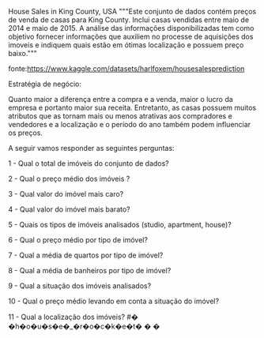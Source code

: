 House Sales in King County, USA
"""Este conjunto de dados contém preços de venda de casas para King County. Inclui casas vendidas entre maio de 2014 e maio de 2015. A análise das informações disponibilizadas tem como objetivo fornecer informações que auxiliem no processe de aquisições dos imoveis e indiquem quais estão em ótimas localização e possuem preço baixo."""

fonte:https://www.kaggle.com/datasets/harlfoxem/housesalesprediction

Estratégia de negócio:

Quanto maior a diferença entre a compra e a venda, maior o lucro da empresa e portanto maior sua receita. Entretanto, as casas possuem muitos atributos que as tornam mais ou menos atrativas aos compradores e vendedores e a localização e o período do ano também podem influenciar os preços.

A seguir vamos responder as seguintes perguntas:

1 - Qual o total de imóveis do conjunto de dados?

2 - Qual o preço médio dos imóveis ?

3 - Qual valor do imóvel mais caro?

4 - Qual valor do imóvel mais barato?

5 - Quais os tipos de imóveis analisados (studio, apartment, house)?

6 - Qual o preço médio por tipo de imóvel?

7 - Qual a média de quartos por tipo de imóvel?

8 - Qual a média de banheiros por tipo de imóvel?

9 - Qual a situação dos imóveis analisados?

10 - Qual o preço médio levando em conta a situação do imóvel?

11 - Qual a localização dos imóveis?
#� �h�o�u�s�e�_�r�o�c�k�e�t�
�
�
